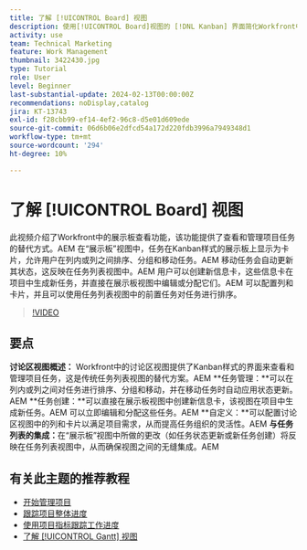```yaml
---
title: 了解 [!UICONTROL Board] 视图
description: 使用[!UICONTROL Board]视图的 [!DNL Kanban] 界面简化Workfront中的任务管理，提供任务排序、创建、自定义以及与任务列表视图的无缝集成，以实现高效的项目组织。
activity: use
team: Technical Marketing
feature: Work Management
thumbnail: 3422430.jpg
type: Tutorial
role: User
level: Beginner
last-substantial-update: 2024-02-13T00:00:00Z
recommendations: noDisplay,catalog
jira: KT-13743
exl-id: f28cbb99-ef14-4ef2-96c8-d5e01d609ede
source-git-commit: 06d6b06e2dfcd54a172d220fdb3996a7949348d1
workflow-type: tm+mt
source-wordcount: '294'
ht-degree: 10%

---
```


# 了解 [!UICONTROL Board] 视图

此视频介绍了Workfront中的展示板查看功能，该功能提供了查看和管理项目任务的替代方式。&#x200B;AEM 在“展示板”视图中，任务在Kanban样式的展示板上显示为卡片，允许用户在列内或列之间排序、分组和移动任务。&#x200B;AEM 移动任务会自动更新其状态，这反映在任务列表视图中。&#x200B;AEM 用户可以创建新信息卡，这些信息卡在项目中生成新任务，并直接在展示板视图中编辑或分配它们。&#x200B;AEM 可以配置列和卡片，并且可以使用任务列表视图中的前置任务对任务进行排序。

>[!VIDEO](https://video.tv.adobe.com/v/3422430/?quality=12&learn=on&enablevpops)

## 要点

**讨论区视图概述：** Workfront中的讨论区视图提供了Kanban样式的界面来查看和管理项目任务，这是传统任务列表视图的替代方案。&#x200B;AEM
**任务管理：**可以在列内或列之间对任务进行排序、分组和移动，并在移动任务时自动应用状态更新。&#x200B;AEM
**任务创建：**可以直接在展示板视图中创建新信息卡，该视图在项目中生成新任务。&#x200B;AEM 可以立即编辑和分配这些任务。&#x200B;AEM
**自定义：**可以配置讨论区视图中的列和卡片以满足项目需求，从而提高任务组织的灵活性。&#x200B;AEM
**与任务列表的集成：**&#x200B;在“展示板”视图中所做的更改（如任务状态更新或新任务创建）将反映在任务列表视图中，从而确保视图之间的无缝集成。&#x200B;AEM


## 有关此主题的推荐教程

* [开始管理项目](/help/manage-work/projects/getting-started-manage-a-project.md)
* [跟踪项目整体进度](/help/manage-work/projects/track-overall-project-progress.md)
* [使用项目指标跟踪工作进度](/help/manage-work/projects/track-work-progress-with-project-metrics.md)
* [了解 [!UICONTROL Gantt] 视图](/help/manage-work/projects/understand-the-gantt-view.md)
